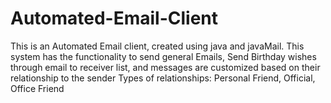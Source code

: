 # Automated-Email-Client
This is an Automated Email client, created using java and javaMail. 
This system has the functionality to send general Emails, Send Birthday wishes through email to receiver list, and messages are customized based on their relationship to the sender
Types of relationships: Personal Friend, Official, Office Friend
